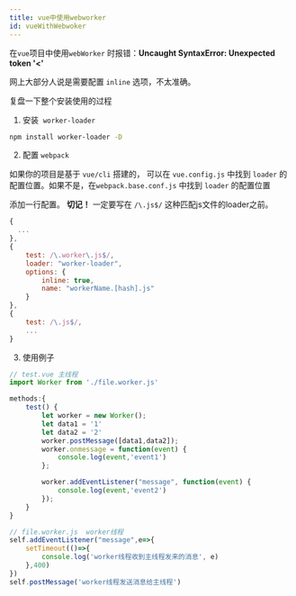 ```yaml
---
title: vue中使用webworker
id: vueWithWebwoker
---
```



在`vue`项目中使用`webWorker` 时报错：**Uncaught SyntaxError: Unexpected token '<'**


网上大部分人说是需要配置 `inline` 选项，不太准确。


复盘一下整个安装使用的过程


1. 安装  `worker-loader`



```bash
npm install worker-loader -D
```


2. 配置 `webpack`



如果你的项目是基于 `vue/cli` 搭建的， 可以在 `vue.config.js` 中找到 `loader` 的配置位置。如果不是，在`webpack.base.conf.js` 中找到 `loader` 的配置位置


添加一行配置。 **切记！** 一定要写在 `/\.js$/` 这种匹配js文件的loader之前。


```javascript
{
  ...  
},
{
	test: /\.worker\.js$/,
    loader: "worker-loader",
    options: {
        inline: true,
        name: "workerName.[hash].js"
    }
},
{
    test: /\.js$/,
    ...
}
```


3. 使用例子

```javascript
// test.vue 主线程
import Worker from './file.worker.js'

methods:{
	test() {
        let worker = new Worker();
        let data1 = '1'
        let data2 = '2'
        worker.postMessage([data1,data2]);
        worker.onmessage = function(event) {
            console.log(event,'event1')
        };

        worker.addEventListener("message", function(event) {
            console.log(event,'event2')
        });
	}
}
```
```javascript
// file.worker.js  worker线程
self.addEventListener("message",e=>{
    setTimeout(()=>{
        console.log('worker线程收到主线程发来的消息', e)
    },400)
})
self.postMessage('worker线程发送消息给主线程')
```
